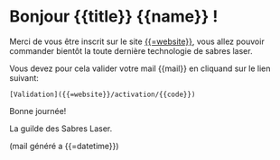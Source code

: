 # Bonjour {{title}} {{name}} !

Merci de vous être inscrit sur le site [{{=website}}]({{=website}}), vous allez
pouvoir commander bientôt la toute dernière technologie de sabres laser.

Vous devez pour cela valider votre mail {{mail}} en cliquand sur le lien suivant:

	[Validation]({{=website}}/activation/{{code}})


Bonne journée!

La guilde des Sabres Laser.

(mail généré a {{=datetime}})